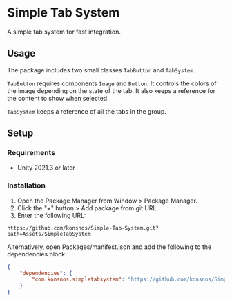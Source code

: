 # Simple Tab System

A simple tab system for fast integration.


## Usage

The package includes two small classes `TabButton` and `TabSystem`.

`TabButton` requires components `Image` and `Button`. It controls the colors of the image depending on the state of the tab. It also keeps a reference for the content to show when selected.

`TabSystem` keeps a reference of all the tabs in the group.

 
## Setup

### Requirements
* Unity 2021.3 or later

### Installation

1. Open the Package Manager from Window > Package Manager.
2. Click the "+" button > Add package from git URL.
3. Enter the following URL:

```
https://github.com/konsnos/Simple-Tab-System.git?path=Assets/SimpleTabSystem
```

Alternatively, open Packages/manifest.json and add the following to the dependencies block:

```json
{
    "dependencies": {
        "com.konsnos.simpletabsystem": "https://github.com/konsnos/Simple-Tab-System.git?path=Assets/SimpleTabSystem"
    }
}
```
